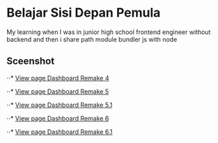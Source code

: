 # Belajar Sisi Depan Pemula
My learning when I was in junior high school frontend engineer without backend and then i share path module bundler js with node

## Sceenshot
⋅⋅* [View page Dashboard Remake 4](https://anantyan.github.io/first-frontend-project/dashboard-remake-4/public/)

⋅⋅* [View page Dashboard Remake 5](https://anantyan.github.io/first-frontend-project/dashboard-remake-5/public/)

⋅⋅* [View page Dashboard Remake 5.1](https://anantyan.github.io/first-frontend-project/dashboard-remake-5.1/public/)

⋅⋅* [View page Dashboard Remake 6](https://anantyan.github.io/first-frontend-project/dashboard-remake-6/public/)

⋅⋅* [View page Dashboard Remake 6.1](https://anantyan.github.io/first-frontend-project/dashboard-remake-6.1/public/)
